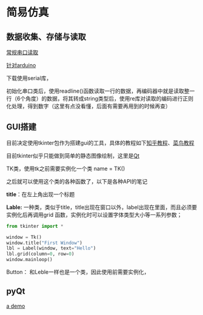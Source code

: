 # 简易仿真

## 数据收集、存储与读取

[常规串口读取](https://blog.csdn.net/gjh13/article/details/80409538)

[针对arduino](https://blog.csdn.net/qq_32896521/article/details/123354220?utm_medium=distribute.pc_relevant.none-task-blog-2~default~baidujs_baidulandingword~default-1-123354220-blog-80409538.pc_relevant_default&spm=1001.2101.3001.4242.2&utm_relevant_index=3)

下载使用serial库，

初始化串口类后，使用readline()函数读取一行的数据，再编码器中就是读取整一行（6个角度）的数据，将其转成string类型后，使用re库对读取的编码进行正则化处理，得到数字（这里有点没看懂，后面有需要再用到的时候再查）





## GUI搭建

目前决定使用tkinter包作为搭建gui的工具，具体的教程如下[知乎教程](https://zhuanlan.zhihu.com/p/75872830)、[菜鸟教程](runoob.com/python/python-gui-tkinter.html#:~:text=Python%20GUI编程%20%28Tkinter%29%201%20Tkinter：%20Tkinter%20模块%20%28Tk,Java%20的模块。%20Jython%20几乎拥有标准的Python%20中不依赖于%20C%20语言的全部模块。%20)

目前tkinter似乎只能做到简单的静态图像绘制，这里是[Qt](https://www.pythonguis.com/tutorials/plotting-matplotlib/)

TK类，使用tk之前需要实例化一个类 name = TK()

之后就可以使用这个类的各种函数了，以下是各种API的笔记

**title**：在左上角出现一个标题

**Lable:** 一种类，类似于title，title出现在窗口以外，label出现在里面，而且必须要实例化后再调用grid 函数，实例化时可以设置字体类型大小等一系列参数；

```python
from tkinter import *

window = Tk()
window.title("First Window")
lbl = Label(window, text="Hello")
lbl.grid(column=0, row=0)
window.mainloop()
```

Button： 和Leble一样也是一个类，因此使用前需要实例化，





## pyQt

[a demo](https://blog.csdn.net/MacwinWin/article/details/86236576)
